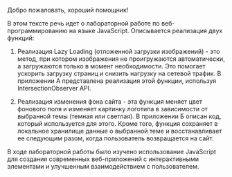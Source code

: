 Добро пожаловать, хороший помощник!

В этом тексте речь идет о лабораторной работе по веб-программированию на языке JavaScript. Описывается реализация двух функций:

1) Реализация Lazy Loading (отложенной загрузки изображений) - это метод, при котором изображения не проигружаются автоматически, а загружаются только в момент необходимости. Это помогает ускорить загрузку страниц и снизить нагрузку на сетевой трафик. В приложении А представлена реализация этой функции, используя IntersectionObserver API.

2) Реализация изменения фона сайта - эта функция меняет цвет фонового поля и изменяет картинку логотипа в зависимости от выбранной темы (темная или светлая). В приложении Б описан код, который используется для этого. Кроме того, функция сохраняет в локальное хранилище данные о выбранной теме и восстанавливает ее следующим разом, когда пользователь возвращается на сайт.

В ходе лабораторной работы было изучено использование JavaScript для создания современных веб-приложений с интерактивными элементами и улучшенным взаимодействием с пользователем.
